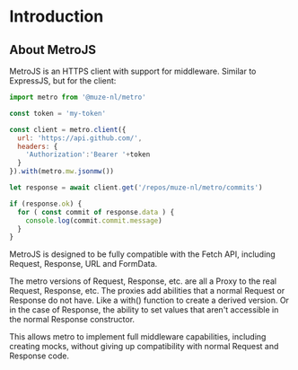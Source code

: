 # Introduction

## About MetroJS

MetroJS is an HTTPS client with support for middleware. Similar to ExpressJS, but for the client:

```javascript
import metro from '@muze-nl/metro'

const token = 'my-token'

const client = metro.client({
  url: 'https://api.github.com/',
  headers: {
    'Authorization':'Bearer '+token
  }
}).with(metro.mw.jsonmw())

let response = await client.get('/repos/muze-nl/metro/commits')

if (response.ok) {
  for ( const commit of response.data ) {
    console.log(commit.commit.message)
  }
}
```

MetroJS is designed to be fully compatible with the Fetch API, including Request, Response, URL and FormData.

The metro versions of Request, Response, etc. are all a Proxy to the real Request, Response, etc. The proxies add abilities that a normal Request or Response do not have. Like a with() function to create a derived version. Or in the case of Response, the ability to set values that aren't accessible in the normal Response constructor.

This allows metro to implement full middleware capabilities, including creating mocks, without giving up compatibility with normal Request and Response code.
